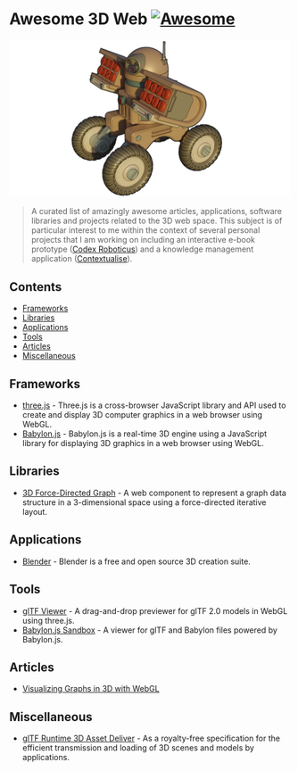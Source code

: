 # Awesome 3D Web [![Awesome](https://awesome.re/badge.svg)](https://awesome.re)

![Isometric classroom](resources/brave-robot3.png)

> A curated list of amazingly awesome articles, applications, software libraries and projects related to the 3D web space. This subject is of particular interest to me within the context of several personal projects that I am working on including an interactive e-book prototype ([Codex Roboticus](https://brettkromkamp.com/posts/codex-roboticus/)) and a knowledge management application ([Contextualise](https://github.com/brettkromkamp/contextualise)).

## Contents

- [Frameworks](#frameworks)
- [Libraries](#libraries)
- [Applications](#applications)
- [Tools](#tools)
- [Articles](#articles)
- [Miscellaneous](#miscellaneous)

## Frameworks

- [three.js](https://threejs.org/) - Three.js is a cross-browser JavaScript library and API used to create and display 3D computer graphics in a web browser using WebGL.
- [Babylon.js](https://www.babylonjs.com/) - Babylon.js is a real-time 3D engine using a JavaScript library for displaying 3D graphics in a web browser using WebGL.

## Libraries

- [3D Force-Directed Graph](https://github.com/vasturiano/3d-force-graph) - A web component to represent a graph data structure in a 3-dimensional space using a force-directed iterative layout.

## Applications

- [Blender](https://www.blender.org/) - Blender is a free and open source 3D creation suite.

## Tools

- [glTF Viewer](https://gltf-viewer.donmccurdy.com/) - A drag-and-drop previewer for glTF 2.0 models in WebGL using three.js.
- [Babylon.js Sandbox](https://sandbox.babylonjs.com/) - A viewer for glTF and Babylon files powered by Babylon.js.

## Articles

- [Visualizing Graphs in 3D with WebGL](https://medium.com/neo4j/visualizing-graphs-in-3d-with-webgl-9adaaff6fe43)

## Miscellaneous

- [glTF Runtime 3D Asset Deliver](https://www.khronos.org/gltf/) - As a royalty-free specification for the efficient transmission and loading of 3D scenes and models by applications.
